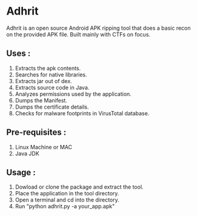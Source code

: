 # Adhrit
Adhrit is an open source Android APK ripping tool that does a basic recon on the provided APK file. Built mainly with CTFs on focus. 

## Uses :

1. Extracts the apk contents.
2. Searches for native libraries.
3. Extracts jar out of dex.
4. Extracts source code in Java.
5. Analyzes permissions used by the application.
6. Dumps the Manifest.
7. Dumps the certificate details.
8. Checks for malware footprints in VirusTotal database. 


## Pre-requisites :

1. Linux Machine or MAC
2. Java JDK


## Usage :

1. Dowload or clone the package and extract the tool.
2. Place the application in the tool directory. 
3. Open a terminal and cd into the directory.
4. Run "python adhrit.py -a your_app.apk" 

